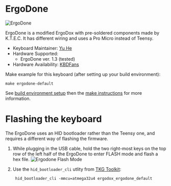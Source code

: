 ErgoDone
===

![ErgoDone](https://i.imgur.com/QERsQGQ.jpg)

ErgoDone is a modified ErgoDox with pre-soldered components made by K.T.E.C. It has different wiring and uses a Pro Micro instead of Teensy.

  - Keyboard Maintainer: [Yu He](http://github.com/yuhe00)
  - Hardware Supported: 
    - ErgoDone ver. 1.3 (tested)
  - Hardware Availability: [KBDFans](https://kbdfans.myshopify.com/collections/pcb/products/ergodone-keyboard-pcb-1pcs-free-shipping?variant=37178300237)

Make example for this keyboard (after setting up your build environment):

    make ergodone-default

See [build environment setup](https://docs.qmk.fm/build_environment_setup.html) then the [make instructions](https://docs.qmk.fm/make_instructions.html) for more information.

# Flashing the keyboard

The ErgoDone uses an HID bootloader rather than the Teensy one, and requires a different way of flashing the firmware.

1. While plugging in the USB cable, hold the two right-most keys on the top row of the left half of the ErgoDone to enter FLASH mode and flash a hex file.
![Ergodone Flash Mode](https://i.imgur.com/sNivAnr.jpg)
2. Use the `hid_bootloader_cli` utlity from [TKG Toolkit](https://github.com/kairyu/tkg-toolkit):
   
        hid_bootloader_cli -mmcu=atmega32u4 ergodox_ergodone_default

